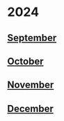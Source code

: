 # 2024 <!-- markmap: foldAll -->
## [September](September/September.html)
## [October](October/October.html)
## [November](November/November.html)
## [December](December/December.html)
